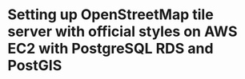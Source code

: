 # Setting up OpenStreetMap tile server with official styles on AWS EC2 with PostgreSQL RDS and PostGIS
